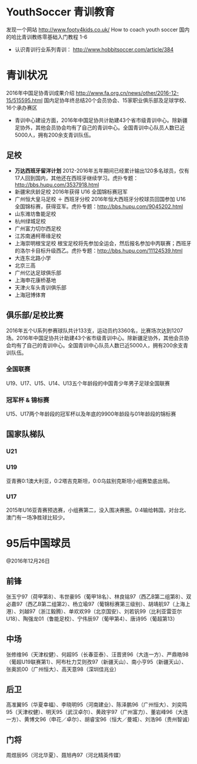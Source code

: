 # YouthSoccer 青训教育

发现一个网站 http://www.footy4kids.co.uk/ How to coach youth soccer
国内的哈比青训教练零基础入门教程 1-6


* 认识青训行业系列青训： http://www.hobbitsoccer.com/article/384

# 青训状况
2016年中国足协青训成果介绍 http://www.fa.org.cn/news/other/2016-12-15/515595.html 国内足协年终总结20个会员协会、15家职业俱乐部及足球学校、16个承办赛区

* 青训中心建设方面，2016年中国足协共计助建43个省市级青训中心。除新疆足协外，其他会员协会均有了自己的青训中心。全国青训中心队员人数已近5000人，拥有200余支青训队伍。
## 足校
* **万达西班牙留洋计划** 2012-2016年五年期间已经累计输出120多名球员，仅有17人回到国内，其他还在西班牙继续学习。虎扑专题： http://bbs.hupu.com/3537918.html
* 新疆宋庆龄足校 2016年获得 U16 全国锦标赛冠军
* 广州恒大皇马足校 ＋ 西班牙分校 2016年恒大西班牙分校球员回国参加 U16 全国锦标赛，获得亚军。虎扑专题：http://bbs.hupu.com/9045202.html
* 山东潍坊鲁能足校 
* 杭州绿城足校
* 广州富力切尔西足校
* 江苏南通柯蒂缘足校
* 上海崇明根宝足校 根宝足校将先参加全运会，然后报名参加中丙联赛；西班牙的洛尔卡目标升级西乙。虎扑专题：http://bbs.hupu.com/11124539.html 
* 大连东北路小学
* 北京三高
* 广州亿达足球俱乐部	
* 上海申花康桥基地
* 天津火车头青训俱乐部
* 上海冠博体育

## 俱乐部/足校比赛
2016年五个U系列参赛球队共计133支，运动员约3360名，比赛场次达到1207场。2016年中国足协共计助建43个省市级青训中心。除新疆足协外，其他会员协会均有了自己的青训中心。全国青训中心队员人数已近5000人，拥有200余支青训队伍。
### 全国联赛
U19、U17、U15、U14、U13五个年龄段的中国青少年男子足球全国联赛
### 冠军杯 & 锦标赛
U15、U17两个年龄段的冠军杯以及年底的9900年龄段与01年龄段的锦标赛

## 国家队梯队

### U21
### U19
亚青赛0:1澳大利亚，0:2塔吉克斯坦，0:0乌兹别克斯坦小组赛垫底出局。
### U17
2015年U16亚青赛预选赛，小组赛第二，没入围决赛圈。0:4输给韩国，对台北、澳门有一场净胜球比较少。
# 95后中国球员
@2016年12月26日

## 前锋 
张玉宁97（荷甲第8）、韦世豪95（葡甲18名）、林良铭97（西乙B第二组第8）、双必嘉97（西乙B第二组第2）、杨立瑜97（葡锦标赛第三级别）、胡靖航97（上海上港）、刘越97（浙江毅腾）、单欢欢99（北京国安）、刘若钒99（比利亚雷亚尔U18）、陶强龙01（鲁能足校）、宁伟辰97（葡甲第4）、唐诗95（葡超第13）
## 中场 
张修维96（天津权健）、何超95（长春亚泰）、汪晋贤96（大连一方）、严鼎皓98（葡超U19联赛第1）、阿布杜力艾则孜97（新疆天山）、南小亨95（新疆天山）、张奥凯00（广州恒大）、高天意98（深圳佳兆业）
## 后卫 
高准翼95（华夏幸福）、李晓明95（河南建业）、陈泽鹏96（广州恒大）、刘奕鸣95（天津权健）、明天95（武汉卓尔）、黄政宇97（广州富力）、董岩峰96（大连一方）、黄博文96（申花／卓尔）、胡睿宝96（恒大／曼城）、刘浩96（贵州智诚）
## 门将 
周煜辰95（河北华夏）、聂旭冉97（河北精英传媒）
